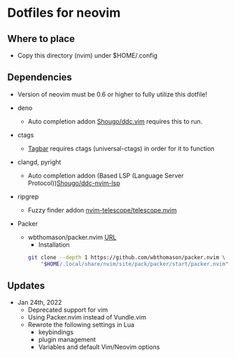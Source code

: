 # Dotfiles for neovim

## Where to place
- Copy this directory (nvim) under $HOME/.config

## Dependencies
- Version of neovim must be 0.6 or higher to fully utilize this dotfile!
- deno
    - Auto completion addon [Shougo/ddc.vim](https://github.com/Shougo/ddc.vim) requires this to run.

- ctags
    - [Tagbar](https://github.com/preservim/tagbar) requires ctags (universal-ctags) in order for it to function

- clangd, pyright
    - Auto completion addon (Based LSP (Language Server Protocol))[Shougo/ddc-nvim-lsp](https://github.com/Shougo/ddc-nvim-lsp)

- ripgrep
    - Fuzzy finder addon
        [nvim-telescope/telescope.nvim](https://github.com/nvim-telescope/telescope.nvim)

- Packer
    - wbthomason/packer.nvim
        [URL](https://github.com/wbthomason/packer.nvim)
        - Installation
        ```bash
        git clone --depth 1 https://github.com/wbthomason/packer.nvim \
            "$HOME/.local/share/nvim/site/pack/packer/start/packer.nvim"
        ```

## Updates
- Jan 24th, 2022
    - Deprecated support for vim
    - Using Packer.nvim instead of Vundle.vim
    - Rewrote the following settings in Lua
        - keybindings
        - plugin management
        - Variables and default Vim/Neovim options
